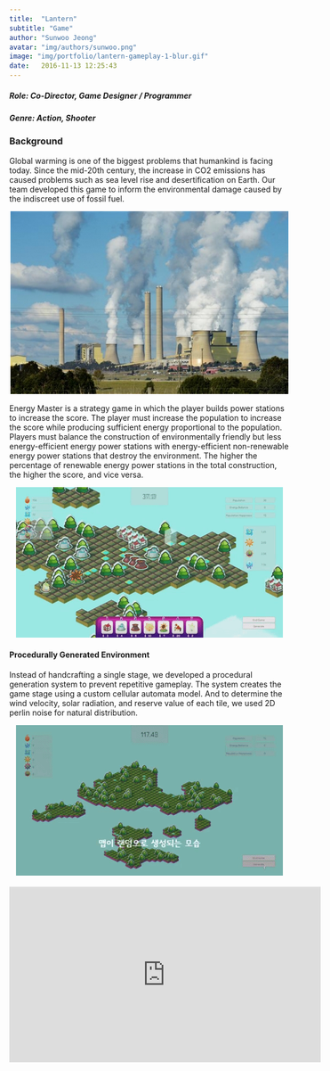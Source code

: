 ```yaml
---
title:  "Lantern"
subtitle: "Game"
author: "Sunwoo Jeong"
avatar: "img/authors/sunwoo.png"
image: "img/portfolio/lantern-gameplay-1-blur.gif"
date:   2016-11-13 12:25:43
---
```


##### Role: Co-Director, Game Designer / Programmer
##### Genre: Action, Shooter

### Background

Global warming is one of the biggest problems that humankind is facing today. Since the mid-20th century, the increase in CO2 emissions has caused problems such as sea level rise and desertification on Earth. Our team developed this game to inform the environmental damage caused by the indiscreet use of fossil fuel.

<center> <img src="/img/fossil-fuel.jpg"/> </center>

Energy Master is a strategy game in which the player builds power stations to increase the score. The player must increase the population to increase the score while producing sufficient energy proportional to the population. Players must balance the construction of environmentally friendly but less energy-efficient energy power stations with energy-efficient non-renewable energy power stations that destroy the environment. The higher the percentage of renewable energy power stations in the total construction, the higher the score, and vice versa.

<center> <img src="/img/portfolio/em-construction.gif"/> </center>

#### Procedurally Generated Environment
Instead of handcrafting a single stage, we developed a procedural generation system to prevent repetitive gameplay. The system creates the game stage using a custom cellular automata model. And to determine the wind velocity, solar radiation, and reserve value of each tile, we used 2D perlin noise for natural distribution.

<center> <img src="/img/portfolio/em-generation.gif"/> </center>

<br>

<center>
<iframe width="560" height="315" src="https://www.youtube.com/embed/N0p7SaJaXVc" frameborder="0" allow="accelerometer; autoplay; encrypted-media; gyroscope; picture-in-picture" allowfullscreen></iframe>
</center>
